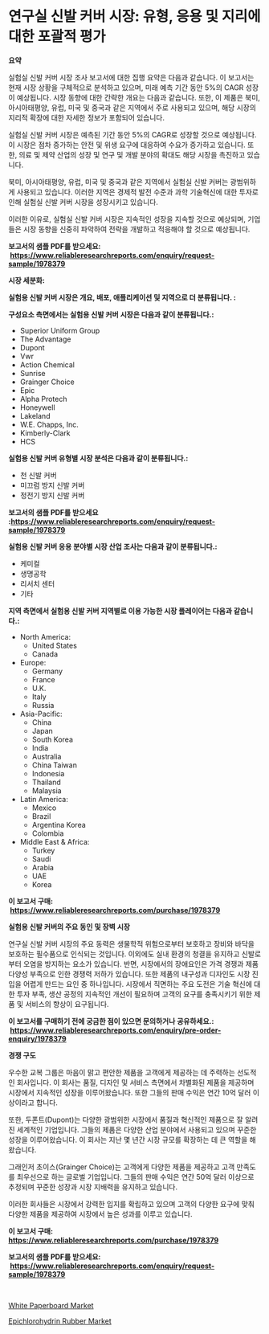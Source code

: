 <p><h1>연구실 신발 커버 시장: 유형, 응용 및 지리에 대한 포괄적 평가</h1></p><p><strong>요약</strong></p>
<p><p>실험실 신발 커버 시장 조사 보고서에 대한 집행 요약은 다음과 같습니다. 이 보고서는 현재 시장 상황을 구체적으로 분석하고 있으며, 미래 예측 기간 동안 5%의 CAGR 성장이 예상됩니다. 시장 동향에 대한 간략한 개요는 다음과 같습니다. 또한, 이 제품은 북미, 아시아태평양, 유럽, 미국 및 중국과 같은 지역에서 주로 사용되고 있으며, 해당 시장의 지리적 확장에 대한 자세한 정보가 포함되어 있습니다.</p><p>실험실 신발 커버 시장은 예측된 기간 동안 5%의 CAGR로 성장할 것으로 예상됩니다. 이 시장은 점차 증가하는 안전 및 위생 요구에 대응하여 수요가 증가하고 있습니다. 또한, 의료 및 제약 산업의 성장 및 연구 및 개발 분야의 확대도 해당 시장을 촉진하고 있습니다.</p><p>북미, 아시아태평양, 유럽, 미국 및 중국과 같은 지역에서 실험실 신발 커버는 광범위하게 사용되고 있습니다. 이러한 지역은 경제적 발전 수준과 과학 기술혁신에 대한 투자로 인해 실험실 신발 커버 시장을 성장시키고 있습니다.</p><p>이러한 이유로, 실험실 신발 커버 시장은 지속적인 성장을 지속할 것으로 예상되며, 기업들은 시장 동향을 신중히 파악하여 전략을 개발하고 적응해야 할 것으로 예상됩니다.</p></p>
<p><strong>보고서의 샘플 PDF를 받으세요: &nbsp;<a href="https://www.reliableresearchreports.com/enquiry/request-sample/1978379">https://www.reliableresearchreports.com/enquiry/request-sample/1978379</a></strong></p>
<p><strong>시장 세분화:</strong></p>
<p><strong> 실험용 신발 커버 시장은 개요, 배포, 애플리케이션 및 지역으로 더 분류됩니다. :</strong></p>
<p><strong>구성요소 측면에서는 실험용 신발 커버 시장은 다음과 같이 분류됩니다.:</strong></p>
<p><ul><li>Superior Uniform Group</li><li>The Advantage</li><li>Dupont</li><li>Vwr</li><li>Action Chemical</li><li>Sunrise</li><li>Grainger Choice</li><li>Epic</li><li>Alpha Protech</li><li>Honeywell</li><li>Lakeland</li><li>W.E. Chapps, Inc.</li><li>Kimberly-Clark</li><li>HCS</li></ul></p>
<p><strong> 실험용 신발 커버 유형별 시장 분석은 다음과 같이 분류됩니다.:</strong></p>
<p><ul><li>천 신발 커버</li><li>미끄럼 방지 신발 커버</li><li>정전기 방지 신발 커버</li></ul></p>
<p><strong>보고서의 샘플 PDF를 받으세요 :<a href="https://www.reliableresearchreports.com/enquiry/request-sample/1978379">https://www.reliableresearchreports.com/enquiry/request-sample/1978379</a></strong></p>
<p><strong> 실험용 신발 커버 응용 분야별 시장 산업 조사는 다음과 같이 분류됩니다.:</strong></p>
<p><ul><li>케미컬</li><li>생명공학</li><li>리서치 센터</li><li>기타</li></ul></p>
<p><strong>지역 측면에서 실험용 신발 커버 지역별로 이용 가능한 시장 플레이어는 다음과 같습니다.:</strong></p>
<p><ul>
    <li>
        North America:
        <ul>
            <li>United States</li>
            <li>Canada</li>
        </ul>
    </li>
    <li>
        Europe:
        <ul>
            <li>Germany</li>
            <li>France</li>
            <li>U.K.</li>
            <li>Italy</li>
            <li>Russia</li>
        </ul>
    </li>
    <li>
        Asia-Pacific:
        <ul>
            <li>China</li>
            <li>Japan</li>
            <li>South Korea</li>
            <li>India</li>
            <li>Australia</li>
            <li>China Taiwan</li>
            <li>Indonesia</li>
            <li>Thailand</li>
            <li>Malaysia</li>
        </ul>
    </li>
    <li>
        Latin America:
        <ul>
            <li>Mexico</li>
            <li>Brazil</li>
            <li>Argentina Korea</li>
            <li>Colombia</li>
        </ul>
    </li>
    <li>
        Middle East & Africa:
        <ul>
            <li>Turkey</li>
            <li>Saudi</li>
            <li>Arabia</li>
            <li>UAE</li>
            <li>Korea</li>
        </ul>
    </li>
    </ul></p>
<p><strong>이 보고서 구매: &nbsp;<a href="https://www.reliableresearchreports.com/purchase/1978379">https://www.reliableresearchreports.com/purchase/1978379</a></strong></p>
<p><strong>실험용 신발 커버의 주요 동인 및 장벽 시장</strong></p>
<p><p>연구실 신발 커버 시장의 주요 동력은 생물학적 위험으로부터 보호하고 장비와 바닥을 보호하는 필수품으로 인식되는 것입니다. 이외에도 실내 환경의 청결을 유지하고 신발로부터 오염을 방지하는 요소가 있습니다. 반면, 시장에서의 장애요인은 가격 경쟁과 제품 다양성 부족으로 인한 경쟁력 저하가 있습니다. 또한 제품의 내구성과 디자인도 시장 진입을 어렵게 만드는 요인 중 하나입니다. 시장에서 직면하는 주요 도전은 기술 혁신에 대한 투자 부족, 생산 공정의 지속적인 개선이 필요하며 고객의 요구를 충족시키기 위한 제품 및 서비스의 향상이 요구됩니다.</p></p>
<p><strong>이 보고서를 구매하기 전에 궁금한 점이 있으면 문의하거나 공유하세요.: &nbsp;<a href="https://www.reliableresearchreports.com/enquiry/pre-order-enquiry/1978379">https://www.reliableresearchreports.com/enquiry/pre-order-enquiry/1978379</a></strong></p>
<p><strong>경쟁 구도</strong></p>
<p><p>우수한 교복 그룹은 마음이 맑고 편안한 제품을 고객에게 제공하는 데 주력하는 선도적인 회사입니다. 이 회사는 품질, 디자인 및 서비스 측면에서 차별화된 제품을 제공하며 시장에서 지속적인 성장을 이루어왔습니다. 또한 그들의 판매 수익은 연간 10억 달러 이상이라고 합니다.</p><p>또한, 두폰트(Dupont)는 다양한 광범위한 시장에서 품질과 혁신적인 제품으로 잘 알려진 세계적인 기업입니다. 그들의 제품은 다양한 산업 분야에서 사용되고 있으며 꾸준한 성장을 이루어왔습니다. 이 회사는 지난 몇 년간 시장 규모를 확장하는 데 큰 역할을 해왔습니다.</p><p>그래인저 초이스(Grainger Choice)는 고객에게 다양한 제품을 제공하고 고객 만족도를 최우선으로 하는 글로벌 기업입니다. 그들의 판매 수익은 연간 50억 달러 이상으로 추정되며 꾸준한 성장과 시장 지배력을 유지하고 있습니다.</p><p>이러한 회사들은 시장에서 강력한 입지를 확립하고 있으며 고객의 다양한 요구에 맞춰 다양한 제품을 제공하여 시장에서 높은 성과를 이루고 있습니다.</p></p>
<p><strong>이 보고서 구매: &nbsp; <a href="https://www.reliableresearchreports.com/purchase/1978379">https://www.reliableresearchreports.com/purchase/1978379</a></strong></p>
<p><strong>보고서의 샘플 PDF를 받으세요: &nbsp;<a href="https://www.reliableresearchreports.com/enquiry/request-sample/1978379">https://www.reliableresearchreports.com/enquiry/request-sample/1978379</a></strong><strong></strong></p>
<p>&nbsp;</p>
<p><p><a href="https://five-trouble-98a.notion.site/White-Paperboard-Market-Size-Share-Trends-Analysis-Report-By-Material-By-Type-By-End-user-By-R-960d3f393fd54fc39ab0773326645fd6">White Paperboard Market</a></p><p><a href="https://nifty-kite-d51.notion.site/Epichlorohydrin-Rubber-Market-Challenges-Opportunities-and-Growth-Drivers-and-Major-Market-Player-9cb09462c7cc4a6aa7751de69e4c7760">Epichlorohydrin Rubber Market</a></p></p>